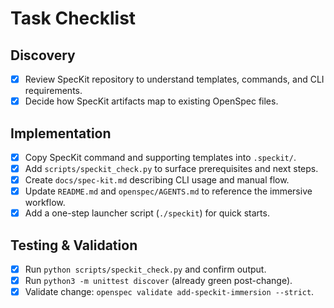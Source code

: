 # Task Checklist

## Discovery
- [x] Review SpecKit repository to understand templates, commands, and CLI requirements.
- [x] Decide how SpecKit artifacts map to existing OpenSpec files.

## Implementation
- [x] Copy SpecKit command and supporting templates into `.speckit/`.
- [x] Add `scripts/speckit_check.py` to surface prerequisites and next steps.
- [x] Create `docs/spec-kit.md` describing CLI usage and manual flow.
- [x] Update `README.md` and `openspec/AGENTS.md` to reference the immersive workflow.
- [x] Add a one-step launcher script (`./speckit`) for quick starts.

## Testing & Validation
- [x] Run `python scripts/speckit_check.py` and confirm output.
- [x] Run `python3 -m unittest discover` (already green post-change).
- [x] Validate change: `openspec validate add-speckit-immersion --strict`.
